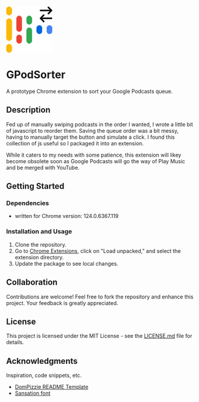 ![GPodSorter Logo](./images/gpod_icon128.png "GPodSorter Logo")
# GPodSorter

A prototype Chrome extension to sort your Google Podcasts queue.

## Description

Fed up of manually swiping podcasts in the order I wanted, I wrote a little bit of javascript to reorder them. Saving the queue order was a bit messy, having to manually target the button and simulate a click. I found this collection of js useful so I packaged it into an extension.

While it caters to my needs with some patience, this extension will likey become obsolete soon as Google Podcasts will go the way of Play Music and be merged with YouTube.

## Getting Started

### Dependencies

* written for Chrome version: 124.0.6367.119

### Installation and Usage

1. Clone the repository.
2. Go to [Chrome Extensions](chrome://extensions/), click on "Load unpacked," and select the extension directory.
3. Update the package to see local changes.

## Collaboration

Contributions are welcome! Feel free to fork the repository and enhance this project. Your feedback is greatly appreciated.


## License

This project is licensed under the MIT License - see the [LICENSE.md](LICENSE.md) file for details.

## Acknowledgments

Inspiration, code snippets, etc.
* [DomPizzie README Template ](https://gist.github.com/DomPizzie/7a5ff55ffa9081f2de27c315f5018afc)
* [Sansation font ](https://fonts.googleapis.com/css2?family=Sansation:wght@100;400;700&display=swap)